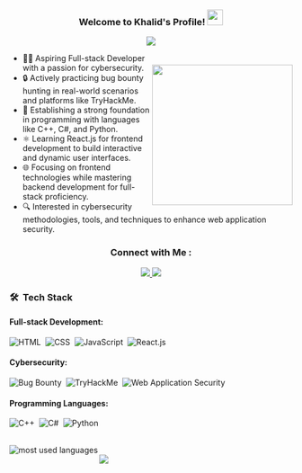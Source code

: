 <div>
  <h3 align="center">Welcome to Khalid's Profile! <img src="https://media.giphy.com/media/hvRJCLFzcasrR4ia7z/giphy.gif" width="28"></h3>
  <p align="center">
   <img src="https://readme-typing-svg.herokuapp.com/?lines=Fullstack%20Developer%20%7C%20Cybersecurity%20Enthusiast&font=Fira%20Code&center=true&width=440&height=45&color=f75c7e&vCenter=true&size=22">
  </p>
  <img width="250" align="right" src="https://c.tenor.com/_DOBjnGspYAAAAAM/code-coding.gif" style="margin-top: 20px;">
  <ul>
    <li>👨‍💻 Aspiring Full-stack Developer with a passion for cybersecurity.</li>
    <li>🔒 Actively practicing bug bounty hunting in real-world scenarios and platforms like TryHackMe.</li>
    <li>🚀 Establishing a strong foundation in programming with languages like C++, C#, and Python.</li>
    <li>⚛️ Learning React.js for frontend development to build interactive and dynamic user interfaces.</li>
    <li>🌐 Focusing on frontend technologies while mastering backend development for full-stack proficiency.</li>
    <li>🔍 Interested in cybersecurity methodologies, tools, and techniques to enhance web application security.</li>
  </ul>
  <h3 align="center">Connect with Me :</h3>
  <p align="center">
    <a href="https://linkedin.com/in/khalid" target="_blank">
      <img src="https://img.shields.io/badge/-Khalid-0077B5?style=for-the-badge&logo=Linkedin&logoColor=white"/>
    </a>
    <a href="https://t.me/Khalid" target="_blank">
      <img src="https://img.shields.io/badge/-Khalid-0077B5?style=for-the-badge&logo=Telegram&logoColor=white"/>
    </a>
  </p>
</div>

### 🛠 &nbsp;Tech Stack
#### Full-stack Development:
![HTML](https://img.shields.io/badge/-HTML-05122A?style=flat&logo=HTML5)&nbsp;
![CSS](https://img.shields.io/badge/-CSS-05122A?style=flat&logo=CSS3&logoColor=1572B6)&nbsp;
![JavaScript](https://img.shields.io/badge/-JavaScript-05122A?style=flat&logo=javascript)&nbsp;
![React.js](https://img.shields.io/badge/-React.js-05122A?style=flat&logo=react)&nbsp;

#### Cybersecurity:
![Bug Bounty](https://img.shields.io/badge/-Bug%20Bounty-05122A?style=flat)&nbsp;
![TryHackMe](https://img.shields.io/badge/-TryHackMe-05122A?style=flat)&nbsp;
![Web Application Security](https://img.shields.io/badge/-Web%20Application%20Security-05122A?style=flat)&nbsp;

#### Programming Languages:
![C++](https://img.shields.io/badge/-C++-05122A?style=flat&logo=c%2B%2B)&nbsp;
![C#](https://img.shields.io/badge/-C%23-05122A?style=flat&logo=c-sharp)&nbsp;
![Python](https://img.shields.io/badge/-Python-05122A?style=flat&logo=python)&nbsp;

<br>
<img align="left" src="https://github-readme-stats.vercel.app/api/top-langs?username=khalid&show_icons=true&locale=en&layout=compact&theme=radical" alt="most used languages" style="margin-bottom: 20px;">
<br>
<a href="https://komarev.com/ghpvc/?username=khalid&style=for-the-badge">
    <img src="https://komarev.com/ghpvc/?username=khalid&style=for-the-badge">
</a>
</div>

